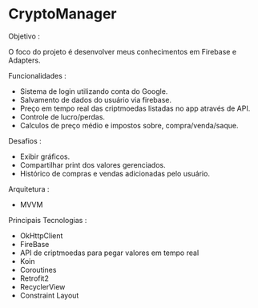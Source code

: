 # CryptoManager

Objetivo :

O foco do projeto é desenvolver meus conhecimentos em Firebase e Adapters.

Funcionalidades :
<ul>
<li>Sistema de login utilizando conta do Google.</li>
 <li>Salvamento de dados do usuário via firebase.</li>
<li>Preço em tempo real das criptmoedas listadas no app através de API.</li>
<li>Controle de lucro/perdas.</li>
<li>Calculos de preço médio e impostos sobre, compra/venda/saque.</li>
</ul>


Desafios :
<ul>
<li>Exibir gráficos.</li>
<li>Compartilhar print dos valores gerenciados.</li>
 <li>Histórico de compras e vendas adicionadas pelo usuário.</li>
</ul>

Arquitetura :
<ul>
<li>MVVM</li>
</ul>

Principais Tecnologias :
<ul>
<li>OkHttpClient</li>
<li>FireBase</li>
<li>API de criptmoedas para pegar valores em tempo real</li>
<li>Koin</li>
<li>Coroutines</li>
<li>Retrofit2</li>
<li>RecyclerView</li>
<li>Constraint Layout</li>
</ul>
